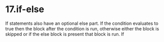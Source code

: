 # 17.if-else
If statements also have an optional else part. If the condition evaluates to true then the block after the condition is run, otherwise either the block is skipped or if the else block is present that block is run. If
